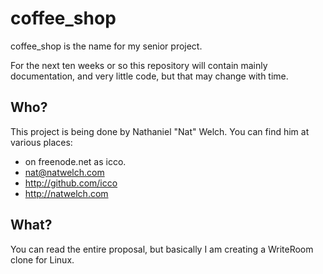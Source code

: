 # coffee_shop

coffee_shop is the name for my senior project.

For the next ten weeks or so this repository will contain mainly
documentation, and very little code, but that may change with time.

## Who?

This project is being done by Nathaniel "Nat" Welch. You can find him at various places:

 * on freenode.net as icco.
 * <nat@natwelch.com>
 * <http://github.com/icco>
 * <http://natwelch.com>

## What? 

You can read the entire proposal, but basically I am creating a WriteRoom clone for Linux.


